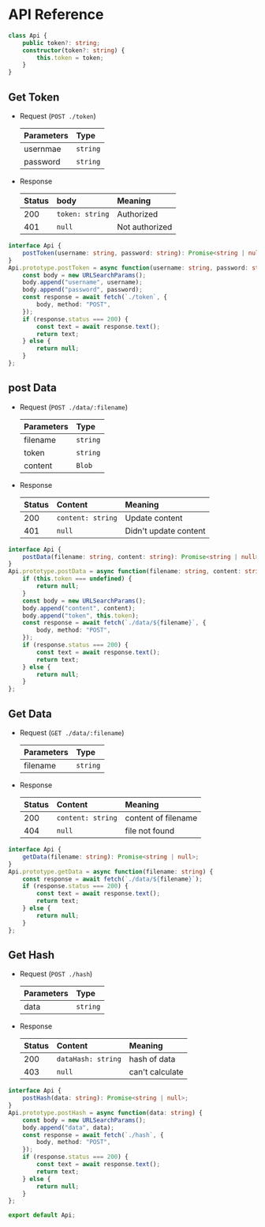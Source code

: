 # API Reference

```typescript
class Api {
    public token?: string;
    constructor(token?: string) {
        this.token = token;
    }
}
```

## Get Token
- Request (`POST ./token`)
    
    | Parameters |   Type   |
    | :--------- | :------- |
    | usernmae   | `string` |
    | password   | `string` |

- Response
    
    | Status |          body          |    Meaning     |
    | :----- | :--------------------- | :------------- |
    | 200    | `token: string`        | Authorized     |
    | 401    | `null`                 | Not authorized |

```typescript
interface Api {
    postToken(username: string, password: string): Promise<string | null>;
}
Api.prototype.postToken = async function(username: string, password: string) {
    const body = new URLSearchParams();
    body.append("username", username);
    body.append("password", password);
    const response = await fetch(`./token`, {
        body, method: "POST",
    });
    if (response.status === 200) {
        const text = await response.text();
        return text;
    } else {
        return null;
    }
};
```

## post Data
- Request (`POST ./data/:filename`)
    
    |  Parameters  |   Type   |
    | :----------- | :------- |
    | filename     | `string` |
    | token | `string` |
    | content      | `Blob`   |

- Response
    
    | Status |      Content      |   Meaning             |
    | :----- | :---------------- | :-------------------- |
    | 200    | `content: string` | Update content        |
    | 401    | `null`            | Didn't update content |

```typescript
interface Api {
    postData(filename: string, content: string): Promise<string | null>;
}
Api.prototype.postData = async function(filename: string, content: string) {
    if (this.token === undefined) {
        return null;
    }
    const body = new URLSearchParams();
    body.append("content", content);
    body.append("token", this.token);
    const response = await fetch(`./data/${filename}`, {
        body, method: "POST",
    });
    if (response.status === 200) {
        const text = await response.text();
        return text;
    } else {
        return null;
    }
};
```

## Get Data
- Request (`GET ./data/:filename`)
    
    | Parameters |   Type   |
    | :--------- | :------- |
    | filename   | `string` |

- Response  
    
    | Status |      Content      |       Meaning       |
    | :----- | :---------------- | :------------------ |
    | 200    | `content: string` | content of filename |
    | 404    | `null`            | file not found      |


```typescript
interface Api {
    getData(filename: string): Promise<string | null>;
}
Api.prototype.getData = async function(filename: string) {
    const response = await fetch(`./data/${filename}`);
    if (response.status === 200) {
        const text = await response.text();
        return text;
    } else {
        return null;
    }
};
```

## Get Hash 
- Request (`POST ./hash`)
    
    | Parameters |   Type   |
    | :--------- | :------- |
    | data       | `string` |

- Response  
    
    | Status |      Content       |       Meaning       |
    | :----- | :----------------- | :------------------ |
    | 200    | `dataHash: string` | hash of data        |
    | 403    | `null`             | can't calculate     |

```typescript
interface Api {
    postHash(data: string): Promise<string | null>;
}
Api.prototype.postHash = async function(data: string) {
    const body = new URLSearchParams();
    body.append("data", data);
    const response = await fetch(`./hash`, {
        body, method: "POST",
    });
    if (response.status === 200) {
        const text = await response.text();
        return text;
    } else {
        return null;
    }
};
```

```typescript
export default Api;
```
